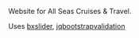 Website for All Seas Cruises & Travel.

Uses [bxslider](https://github.com/stevenwanderski/bxslider-4), [jqbootstrapvalidation](https://github.com/ReactiveRaven/jqBootstrapValidation)